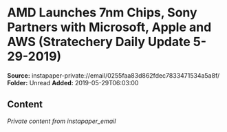# AMD Launches 7nm Chips, Sony Partners with Microsoft, Apple and AWS (Stratechery Daily Update 5-29-2019)

**Source:** instapaper-private://email/0255faa83d862fdec7833471534a5a8f/
**Folder:** Unread
**Added:** 2019-05-29T06:03:00




## Content
*Private content from instapaper_email*
